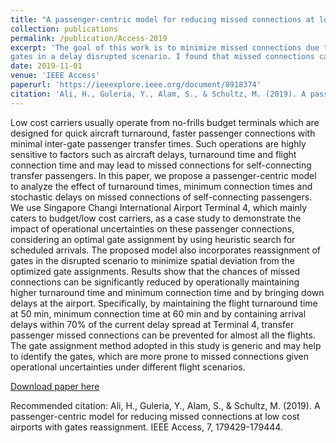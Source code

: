 ```yaml
---
title: "A passenger-centric model for reducing missed connections at low cost airports with gates reassignment"
collection: publications
permalink: /publication/Access-2019
excerpt: 'The goal of this work is to minimize missed connections due to arrival delays at airports. I quantified the impact of operational uncertainties on passenger connections using Singapore Changi International Airport Terminal 4 layout and six month ADS-B data. The proposed passenger centric model, in this study, also advises about reassignment of
gates in a delay disrupted scenario. I found that missed connections can be significantly reduced by operationally maintaining higher turnaround time and minimum connection time at airports.'
date: 2019-11-01
venue: 'IEEE Access'
paperurl: 'https://ieeexplore.ieee.org/document/8918374'
citation: 'Ali, H., Guleria, Y., Alam, S., & Schultz, M. (2019). A passenger-centric model for reducing missed connections at low cost airports with gates reassignment. IEEE Access, 7, 179429-179444.'
---
```

Low cost carriers usually operate from no-frills budget terminals which are designed for quick
aircraft turnaround, faster passenger connections with minimal inter-gate passenger transfer times. Such
operations are highly sensitive to factors such as aircraft delays, turnaround time and flight connection time
and may lead to missed connections for self-connecting transfer passengers. In this paper, we propose a
passenger-centric model to analyze the effect of turnaround times, minimum connection times and stochastic
delays on missed connections of self-connecting passengers. We use Singapore Changi International Airport
Terminal 4, which mainly caters to budget/low cost carriers, as a case study to demonstrate the impact of
operational uncertainties on these passenger connections, considering an optimal gate assignment by using
heuristic search for scheduled arrivals. The proposed model also incorporates reassignment of gates in the
disrupted scenario to minimize spatial deviation from the optimized gate assignments. Results show that the
chances of missed connections can be significantly reduced by operationally maintaining higher turnaround
time and minimum connection time and by bringing down delays at the airport. Specifically, by maintaining
the flight turnaround time at 50 min, minimum connection time at 60 min and by containing arrival delays
within 70% of the current delay spread at Terminal 4, transfer passenger missed connections can be prevented
for almost all the flights. The gate assignment method adopted in this study is generic and may help to identify
the gates, which are more prone to missed connections given operational uncertainties under different flight
scenarios.

[Download paper here](https://ieeexplore.ieee.org/stamp/stamp.jsp?arnumber=8918374)

Recommended citation: Ali, H., Guleria, Y., Alam, S., & Schultz, M. (2019). A passenger-centric model for reducing missed connections at low cost airports with gates reassignment. IEEE Access, 7, 179429-179444.